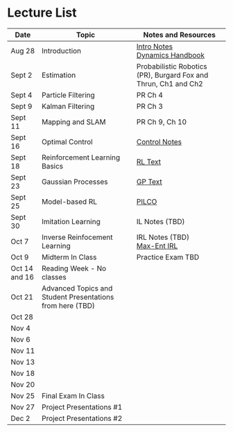 # Lecture List

| Date | Topic | Notes and Resources | 
| --- | --- | --- | 
| Aug 28 | Introduction | [Intro Notes](Notes/L1-Intro-Robot-Models.md) <br> <a href="https://users.dimi.uniud.it/~antonio.dangelo/Robotica/2018/helper/Handbook-dynamics.pdf" target="_blank">Dynamics Handbook</a> | 
| Sept 2 | Estimation | Probabilistic Robotics (PR), Burgard Fox and Thrun, Ch1 and Ch2 |
| Sept 4 | Particle Filtering | PR Ch 4 |
| Sept 9 | Kalman Filtering | PR Ch 3 |
| Sept 11 | Mapping and SLAM | PR Ch 9, Ch 10 |
| Sept 16 | Optimal Control | [Control Notes](Notes/OptimalControl.md) |
| Sept 18 | Reinforcement Learning Basics | <a href="http://www.incompleteideas.net/book/the-book-2nd.html" target="_blank">RL Text</a> |
| Sept 23 | Gaussian Processes | <a href="https://gaussianprocess.org/gpml/chapters/RW.pdf" target="_blank">GP Text</a> |
| Sept 25 | Model-based RL | <a href="https://arxiv.org/abs/1502.02860" target="_blank">PILCO</a> |
| Sept 30 | Imitation Learning | IL Notes (TBD) |
| Oct 7 | Inverse Reinfocement Learning | IRL Notes (TBD) <br> <a href="https://cdn.aaai.org/AAAI/2008/AAAI08-227.pdf" target="_blank">Max-Ent IRL</a> |
| Oct 9 | Midterm In Class | Practice Exam TBD |
| Oct 14 and 16 | Reading Week - No classes | |
| Oct 21 | Advanced Topics and Student Presentations from here (TBD) | |
| Oct 28 | | |
| Nov 4 | | |
| Nov 6 | | | 
| Nov 11 | | |
| Nov 13 | | |
| Nov 18 | | |
| Nov 20 | | |
| Nov 25 | Final Exam In Class | |
| Nov 27 |  Project Presentations #1 | |
| Dec 2 | Project Presentations #2 | |





